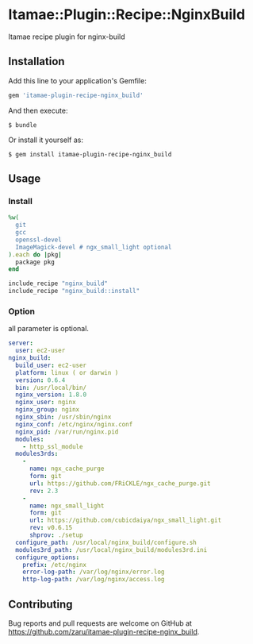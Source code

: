 # Itamae::Plugin::Recipe::NginxBuild

Itamae recipe plugin for nginx-build

## Installation

Add this line to your application's Gemfile:

```ruby
gem 'itamae-plugin-recipe-nginx_build'
```

And then execute:

    $ bundle

Or install it yourself as:

    $ gem install itamae-plugin-recipe-nginx_build

## Usage

### Install

```ruby
%w(
  git
  gcc
  openssl-devel
  ImageMagick-devel # ngx_small_light optional
).each do |pkg|
  package pkg
end

include_recipe "nginx_build"
include_recipe "nginx_build::install"
```

### Option

all parameter is optional.

```yaml
server:
  user: ec2-user
nginx_build:
  build_user: ec2-user
  platform: linux ( or darwin )
  version: 0.6.4
  bin: /usr/local/bin/
  nginx_version: 1.8.0
  nginx_user: nginx
  nginx_group: nginx
  nginx_sbin: /usr/sbin/nginx
  nginx_conf: /etc/nginx/nginx.conf
  nginx_pid: /var/run/nginx.pid
  modules:
    - http_ssl_module
  modules3rds:
    -
      name: ngx_cache_purge
      form: git
      url: https://github.com/FRiCKLE/ngx_cache_purge.git
      rev: 2.3
    -
      name: ngx_small_light
      form: git
      url: https://github.com/cubicdaiya/ngx_small_light.git
      rev: v0.6.15
      shprov: ./setup
  configure_path: /usr/local/nginx_build/configure.sh
  modules3rd_path: /usr/local/nginx_build/modules3rd.ini
  configure_options:
    prefix: /etc/nginx
    error-log-path: /var/log/nginx/error.log
    http-log-path: /var/log/nginx/access.log

```

## Contributing

Bug reports and pull requests are welcome on GitHub at https://github.com/zaru/itamae-plugin-recipe-nginx_build.
